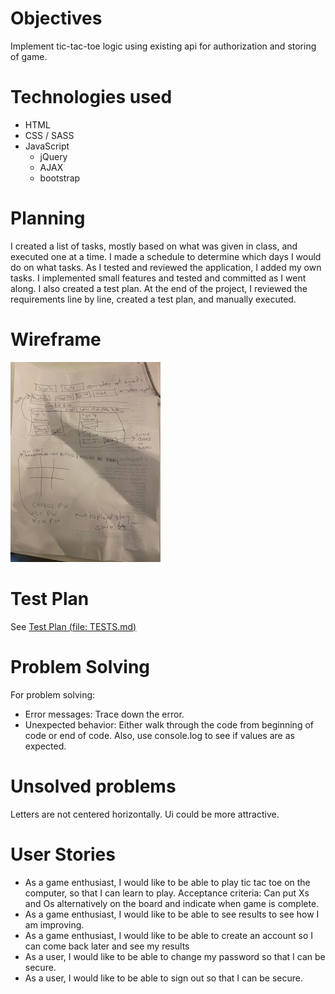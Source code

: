 # Objectives
Implement tic-tac-toe logic using existing api for authorization and storing of game.
# Technologies used
* HTML
* CSS / SASS
* JavaScript
  - jQuery
  - AJAX
  - bootstrap

# Planning
I created a list of tasks, mostly based on what was given in class, and executed one at a time.  I made a schedule to determine which days I would do on what tasks.  As I tested and reviewed the application, I added my own tasks.  I implemented small features and tested and committed as I went along.  I also created a test plan.  At the end of the project, I reviewed the requirements line by line, created a test plan, and manually executed.

# Wireframe
![Wire frame](wireframe.jpg)

# Test Plan
See [Test Plan (file: TESTS.md)](TESTS.md)

# Problem Solving
For problem solving:
* Error messages: Trace down the error.
* Unexpected behavior: Either walk through the code from beginning of code or end of code.  Also, use console.log to see if values are as expected.

# Unsolved problems
Letters are not centered horizontally.  Ui could be more attractive.

# User Stories
* As a game enthusiast, I would like to be able to play tic tac toe on the computer, so that I can learn to play.  Acceptance criteria: Can put Xs and Os alternatively on the board and indicate when game is complete.
* As a game enthusiast, I would like to be able to see results to see how I am improving.
* As a game enthusiast, I would like to be able to create an account so I can come back later and see my results
* As a user, I would like to be able to change my password so that I can be secure.
* As a user, I would like to be able to sign out so that I can be secure.
